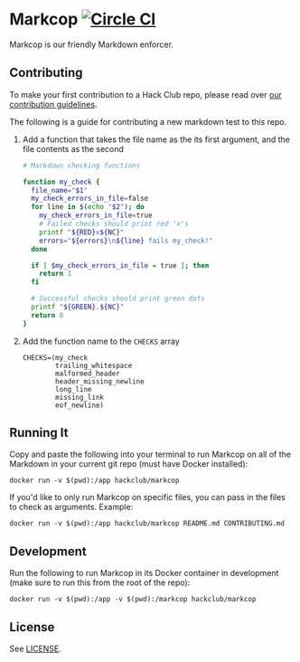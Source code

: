 # Markcop [![Circle CI](https://circleci.com/gh/hackclub/markcop.svg?style=svg)](https://circleci.com/gh/hackclub/markcop)

Markcop is our friendly Markdown enforcer.

## Contributing

To make your first contribution to a Hack Club repo, please read over
[our contribution guidelines](https://github.com/hackclub/hackclub/blob/master/CONTRIBUTING.md).

The following is a guide for contributing a new markdown test to this repo.

1. Add a function that takes the file name as the its first argument, and the
   file contents as the second

   ```bash
   # Markdown checking functions

   function my_check {
     file_name="$1"
     my_check_errors_in_file=false
     for line in $(echo "$2"); do
       my_check_errors_in_file=true
       # Failed checks should print red 'x's
       printf "${RED}x${NC}"
       errors="${errors}\n${line} fails my_check!"
     done

     if [ $my_check_errors_in_file = true ]; then
       return 1
     fi

     # Successful checks should print green dots
     printf "${GREEN}.${NC}"
     return 0
   }
   ```

2. Add the function name to the `CHECKS` array

   ```
   CHECKS=(my_check
           trailing_whitespace
           malformed_header
           header_missing_newline
           long_line
           missing_link
           eof_newline)
   ```

## Running It

Copy and paste the following into your terminal to run Markcop on all of the Markdown in your current git repo (must have Docker installed):

    docker run -v $(pwd):/app hackclub/markcop

If you'd like to only run Markcop on specific files, you can pass in the files to check as arguments. Example:

    docker run -v $(pwd):/app hackclub/markcop README.md CONTRIBUTING.md

## Development

Run the following to run Markcop in its Docker container in development (make
sure to run this from the root of the repo):

    docker run -v $(pwd):/app -v $(pwd):/markcop hackclub/markcop

## License

See [LICENSE](LICENSE).
